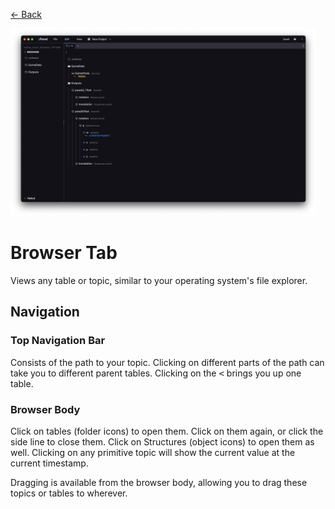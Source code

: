 <div class="docs-nav back"><p><a href="../MAIN.md">← Back</a></p></div>

<img src="./browser.png" height="300px">

# Browser Tab

Views any table or topic, similar to your operating system's file explorer.

## Navigation

### Top Navigation Bar
Consists of the path to your topic. Clicking on different parts of the path can take you to different parent tables. Clicking on the <kbd><</kbd> brings you up one table.

### Browser Body
Click on tables (folder icons) to open them. Click on them again, or click the side line to close them. Click on Structures (object icons) to open them as well. Clicking on any primitive topic will show the current value at the current timestamp.  

Dragging is available from the browser body, allowing you to drag these topics or tables to wherever.
